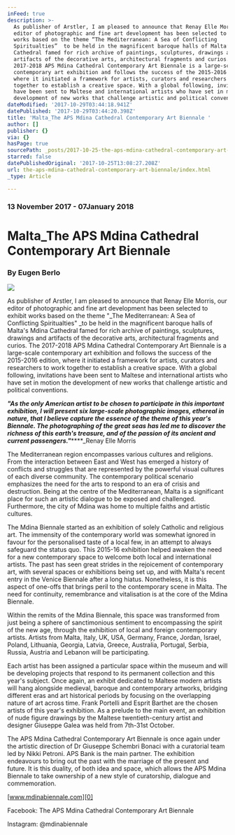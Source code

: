 ```yaml
---
inFeed: true
description: >-
  As publisher of Arstler, I am pleased to announce that Renay Elle Morris, our
  editor of photographic and fine art development has been selected to exhibit
  works based on the theme “The Mediterranean: A Sea of Conflicting
  Spiritualties”  to be held in the magnificent baroque halls of Malta’s Mdina
  Cathedral famed for rich archive of paintings, sculptures, drawings and
  artifacts of the decorative arts, architectural fragments and curios. The
  2017-2018 APS Mdina Cathedral Contemporary Art Biennale is a large-scale
  contemporary art exhibition and follows the success of the 2015-2016 edition,
  where it initiated a framework for artists, curators and researchers to work
  together to establish a creative space. With a global following, invitations
  have been sent to Maltese and international artists who have set in motion the
  development of new works that challenge artistic and political conventions.
dateModified: '2017-10-29T03:44:18.941Z'
datePublished: '2017-10-29T03:44:20.398Z'
title: 'Malta_The APS Mdina Cathedral Contemporary Art Biennale '
author: []
publisher: {}
via: {}
hasPage: true
sourcePath: _posts/2017-10-25-the-aps-mdina-cathedral-contemporary-art-biennale.md
starred: false
datePublishedOriginal: '2017-10-25T13:08:27.208Z'
url: the-aps-mdina-cathedral-contemporary-art-biennale/index.html
_type: Article

---
```

### 13 November 2017 - 07January 2018

# Malta\_The APS Mdina Cathedral Contemporary Art Biennale 

### By Eugen Berlo
![](https://imgflo.herokuapp.com/graph/2b2431f8e7ba7b0/57426535f32a2f3c08fdbfe325d8b4ab/croprotate.jpg?cropheight=960&cropwidth=1220&degrees=0&input=https%3A%2F%2Fthe-grid-user-content.s3-us-west-2.amazonaws.com%2F37c6b362-dc01-40a4-ae71-ced79b2e9015.jpg&x=2&y=0)

As publisher of Arstler, I am pleased to announce that Renay Elle Morris, our editor of photographic and fine art development has been selected to exhibit works based on the theme "_The Mediterranean: A Sea of Conflicting Spiritualties" _to be held in the magnificent baroque halls of Malta's Mdina Cathedral famed for rich archive of paintings, sculptures, drawings and artifacts of the decorative arts, architectural fragments and curios. The 2017-2018 APS Mdina Cathedral Contemporary Art Biennale is a large-scale contemporary art exhibition and follows the success of the 2015-2016 edition, where it initiated a framework for artists, curators and researchers to work together to establish a creative space. With a global following, invitations have been sent to Maltese and international artists who have set in motion the development of new works that challenge artistic and political conventions.

_**"As the only American artist to be chosen to participate in this important exhibition, I will present six large-scale photographic images, ethereal in nature, that I believe capture the essence of the theme of this year's Biennale. The photographing of the great seas has led me to discover the richness of this earth's treasure, and of the passion of its ancient and current passengers."**_****\_Renay Elle Morris

The Mediterranean region encompasses various cultures and religions. From the interaction between East and West has emerged a history of conflicts and struggles that are represented by the powerful visual cultures of each diverse community. The contemporary political scenario emphasizes the need for the arts to respond to an era of crisis and destruction. Being at the centre of the Mediterranean, Malta is a significant place for such an artistic dialogue to be exposed and challenged. Furthermore, the city of Mdina was home to multiple faiths and artistic cultures.

The Mdina Biennale started as an exhibition of solely Catholic and religious art. The immensity of the contemporary world was somewhat ignored in favour for the personalised taste of a local few, in an attempt to always safeguard the status quo. This 2015-16 exhibition helped awaken the need for a new contemporary space to welcome both local and international artists. The past has seen great strides in the rejoicement of contemporary art, with several spaces or exhibitions being set up, and with Malta's recent entry in the Venice Biennale after a long hiatus. Nonetheless, it is this aspect of one-offs that brings peril to the contemporary scene in Malta. The need for continuity, remembrance and vitalisation is at the core of the Mdina Biennale.

Within the remits of the Mdina Biennale, this space was transformed from just being a sphere of sanctimonious sentiment to encompassing the spirit of the new age, through the exhibition of local and foreign contemporary artists. Artists from Malta, Italy, UK, USA, Germany, France, Jordan, Israel, Poland, Lithuania, Georgia, Latvia, Greece, Australia, Portugal, Serbia, Russia, Austria and Lebanon will be participating.

Each artist has been assigned a particular space within the museum and will be developing projects that respond to its permanent collection and this year's subject. Once again, an exhibit dedicated to Maltese modern artists will hang alongside medieval, baroque and contemporary artworks, bridging different eras and art historical periods by focusing on the overlapping nature of art across time. Frank Portelli and Esprit Barthet are the chosen artists of this year's exhibition. As a prelude to the main event, an exhibition of nude figure drawings by the Maltese twentieth-century artist and designer Giuseppe Galea was held from 7th-31st October.

The APS Mdina Cathedral Contemporary Art Biennale is once again under the artistic direction of Dr Giuseppe Schembri Bonaci with a curatorial team led by Nikki Petroni. APS Bank is the main partner. The exhibition endeavours to bring out the past with the marriage of the present and future. It is this duality, of both idea and space, which allows the APS Mdina Biennale to take ownership of a new style of curatorship, dialogue and commemoration.

[www.mdinabiennale.com][0]

Facebook: The APS Mdina Cathedral Contemporary Art Biennale

Instagram: @mdinabiennale

[0]: http://www.mdinabiennale.com/